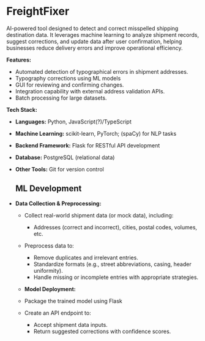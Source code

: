 # FreightFixer
AI-powered tool designed to detect and correct misspelled shipping destination data. It leverages machine learning to analyze shipment records, suggest corrections, and update data after user confirmation, helping businesses reduce delivery errors and improve operational efficiency.

 **Features:**
   - Automated detection of typographical errors in shipment addresses.
   -  Typography corrections using ML models 
   -  GUI for reviewing and confirming changes.
   -  Integration capability with external address validation APIs.
   -  Batch processing for large datasets.
    
**Tech Stack:**
  - **Languages:** Python, JavaScript(?)/TypeScript
  - **Machine Learning:** scikit-learn, PyTorch; (spaCy) for NLP tasks
  - **Backend Framework:** Flask for RESTful API development
  - **Database:** PostgreSQL (relational data)
  - **Other Tools:** Git for version control



    ## ML Development

- **Data Collection & Preprocessing:**
  - Collect real-world shipment data (or mock data), including:
    - Addresses (correct and incorrect), cities, postal codes, volumes, etc.
  - Preprocess data to:
    - Remove duplicates and irrelevant entries.
    - Standardize formats (e.g., street abbreviations, casing, header uniformity).
    - Handle missing or incomplete entries with appropriate strategies.
   
   - **Model Deployment:**
  - Package the trained model using Flask 
  - Create an API endpoint to:
    - Accept shipment data inputs.
    - Return suggested corrections with confidence scores.



